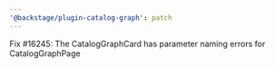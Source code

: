 ```yaml
---
'@backstage/plugin-catalog-graph': patch
---
```


Fix #16245: The CatalogGraphCard has parameter naming errors for CatalogGraphPage
